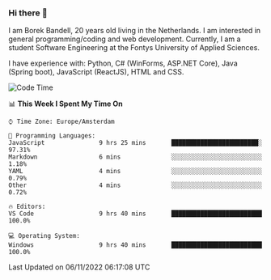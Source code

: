 ### Hi there 👋

I am Borek Bandell, 20 years old living in the Netherlands. I am interested in general programming/coding and web development. Currently, I am a student Software Engineering at the Fontys University of Applied Sciences.

I have experience with: Python, C# (WinForms, ASP.NET Core), Java (Spring boot), JavaScript (ReactJS), HTML and CSS.

<!--START_SECTION:waka-->
![Code Time](http://img.shields.io/badge/Code%20Time-268%20hrs%2016%20mins-blue)

📊 **This Week I Spent My Time On** 

```text
⌚︎ Time Zone: Europe/Amsterdam

💬 Programming Languages: 
JavaScript               9 hrs 25 mins       ████████████████████████░   97.31% 
Markdown                 6 mins              ░░░░░░░░░░░░░░░░░░░░░░░░░   1.18% 
YAML                     4 mins              ░░░░░░░░░░░░░░░░░░░░░░░░░   0.79% 
Other                    4 mins              ░░░░░░░░░░░░░░░░░░░░░░░░░   0.72%

🔥 Editors: 
VS Code                  9 hrs 40 mins       █████████████████████████   100.0%

💻 Operating System: 
Windows                  9 hrs 40 mins       █████████████████████████   100.0%

```


 Last Updated on 06/11/2022 06:17:08 UTC
<!--END_SECTION:waka-->

<!--**tcBorek2002/tcBorek2002** is a ✨ _special_ ✨ repository because its `README.md` (this file) appears on your GitHub profile.

Here are some ideas to get you started:

- 🔭 I’m currently working on ...
- 🌱 I’m currently learning ...
- 👯 I’m looking to collaborate on ...
- 🤔 I’m looking for help with ...
- 💬 Ask me about ...
- 📫 How to reach me: ...
- 😄 Pronouns: ...
- ⚡ Fun fact: ...
-->
